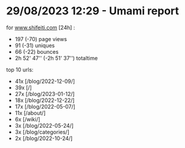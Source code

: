 # 29/08/2023 12:29 - Umami report
for www.shifeiti.com [24h] :

 - 197 (-70) page views
 - 91 (-31) uniques
 - 66 (-22) bounces
 - 2h 52' 47'' (-2h 51' 37'') totaltime


top 10 urls:
 - 41x [/blog/2022-12-09/]
 - 39x [/]
 - 27x [/blog/2023-01-12/]
 - 18x [/blog/2022-12-22/]
 - 17x [/blog/2022-05-07/]
 - 11x [/about/]
 - 6x [/wiki/]
 - 3x [/blog/2022-05-24/]
 - 3x [/blog/categories/]
 - 2x [/blog/2022-10-24/]


